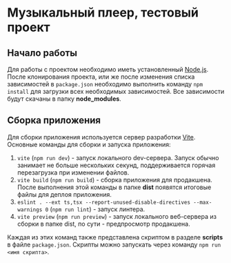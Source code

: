 # Музыкальный плеер, тестовый проект

## Начало работы

Для работы с проектом необходимо иметь установленный [Node.js](https://nodejs.org/ru).
После клонирования проекта, или же после изменения списка зависимостей в
`package.json` необходимо выполнить команду `npm install` для загрузки всех необходимых
зависимостей. Все зависимости будут скачаны в папку **node_modules**.

## Сборка приложения

Для сборки приложения используется сервер разработки [Vite](https://vitejs.ru/guide/).
Основные команды для сборки и запуска приложения:

1. `vite` (`npm run dev`) - запуск локального dev-сервера. Запуск обычно занимает
   не больше нескольких секунд, поддерживается горячая перезагрузка при изменении файлов.
2. `vite build` (`npm run build`) - сборка приложения для продакшена. После выполнения
   этой команды в папке **dist** появятся итоговые файлы для деплоя приложения.
3. `eslint . --ext ts,tsx --report-unused-disable-directives --max-warnings 0`
   (`npm run lint`) - запуск линтера.
4. `vite preview` (`npm run preview`) - запуск локального веб-сервера из сборки
   в папке dist, по сути - предпросмотр продакшена.

Каждая из этих команд также представлена скриптом в разделе **scripts** в файле
`package.json`. Скрипты можно запускать через команду `npm run <имя скрипта>`.
